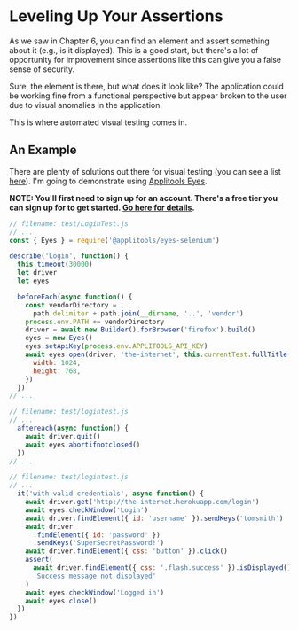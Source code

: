 # Leveling Up Your Assertions

As we saw in Chapter 6, you can find an element and assert something about it (e.g., is it displayed). This is a good start, but there's a lot of opportunity for improvement since assertions like this can give you a false sense of security.

Sure, the element is there, but what does it look like? The application could be working fine from a functional perspective but appear broken to the user due to visual anomalies in the application.

This is where automated visual testing comes in.

## An Example

There are plenty of solutions out there for visual testing (you can see a list [here](https://applitools.com/blog/how-to-do-visual-testing-with-selenium)). I'm going to demonstrate using [Applitools Eyes](https://applitools.com).

__NOTE: You'll first need to sign up for an account. There's a free tier you can sign up for to get started. [Go here for details](https://applitools.com/users/register).__

```javascript
// filename: test/LoginTest.js
// ...
const { Eyes } = require('@applitools/eyes-selenium')

describe('Login', function() {
  this.timeout(30000)
  let driver
  let eyes

  beforeEach(async function() {
    const vendorDirectory =
      path.delimiter + path.join(__dirname, '..', 'vendor')
    process.env.PATH += vendorDirectory
    driver = await new Builder().forBrowser('firefox').build()
    eyes = new Eyes()
    eyes.setApiKey(process.env.APPLITOOLS_API_KEY)
    await eyes.open(driver, 'the-internet', this.currentTest.fullTitle(), {
      width: 1024,
      height: 768,
    })
  })
// ...
```

```javascript
// filename: test/logintest.js
// ...
  aftereach(async function() {
    await driver.quit()
    await eyes.abortifnotclosed()
  })
// ...
```

```javascript
// filename: test/logintest.js
// ...
  it('with valid credentials', async function() {
    await driver.get('http://the-internet.herokuapp.com/login')
    await eyes.checkWindow('Login')
    await driver.findElement({ id: 'username' }).sendKeys('tomsmith')
    await driver
      .findElement({ id: 'password' })
      .sendKeys('SuperSecretPassword!')
    await driver.findElement({ css: 'button' }).click()
    assert(
      await driver.findElement({ css: '.flash.success' }).isDisplayed(),
      'Success message not displayed'
    )
    await eyes.checkWindow('Logged in')
    await eyes.close()
  })
})
```

